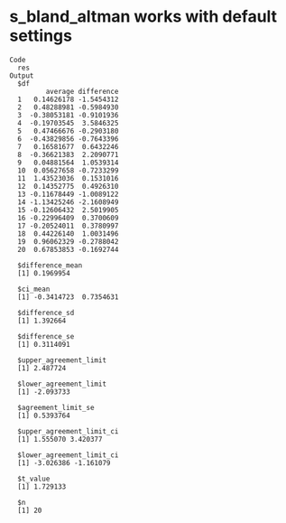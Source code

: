 # s_bland_altman works with default settings

    Code
      res
    Output
      $df
             average difference
      1   0.14626178 -1.5454312
      2   0.48288981 -0.5984930
      3  -0.38053181 -0.9101936
      4  -0.19703545  3.5846325
      5   0.47466676 -0.2903180
      6  -0.43829856 -0.7643396
      7   0.16581677  0.6432246
      8  -0.36621383  2.2090771
      9   0.04881564  1.0539314
      10  0.05627658 -0.7233299
      11  1.43523036  0.1531016
      12  0.14352775  0.4926310
      13 -0.11678449 -1.0089122
      14 -1.13425246 -2.1608949
      15 -0.12606432  2.5019905
      16 -0.22996409  0.3700609
      17 -0.20524011  0.3780997
      18  0.44226140  1.0031496
      19  0.96062329 -0.2788042
      20  0.67853853 -0.1692744
      
      $difference_mean
      [1] 0.1969954
      
      $ci_mean
      [1] -0.3414723  0.7354631
      
      $difference_sd
      [1] 1.392664
      
      $difference_se
      [1] 0.3114091
      
      $upper_agreement_limit
      [1] 2.487724
      
      $lower_agreement_limit
      [1] -2.093733
      
      $agreement_limit_se
      [1] 0.5393764
      
      $upper_agreement_limit_ci
      [1] 1.555070 3.420377
      
      $lower_agreement_limit_ci
      [1] -3.026386 -1.161079
      
      $t_value
      [1] 1.729133
      
      $n
      [1] 20
      

